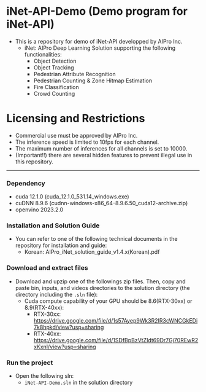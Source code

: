 # iNet-API-Demo (Demo program for iNet-API)

- This is a repository for demo of iNet-API developped by AIPro Inc.
  + iNet: AIPro Deep Learning Solution supporting the following functionalities:
     - Object Detection 
     - Object Tracking
     - Pedestrian Attribute Recognition
     - Pedestrian Counting & Zone Hitmap Estimation
     - Fire Classification
     - Crowd Counting

# Licensing and Restrictions

- Commercial use must be approved by AIPro Inc. 
- The inference speed is limited to 10fps for each channel.
- The maximum number of inferences for all channels is set to 10000.
- (Important!!) there are several hidden features to prevent illegal use in this repository.
  
------------------

### **Dependency**

- cuda 12.1.0 (cuda_12.1.0_531.14_windows.exe)
- cuDNN 8.9.6 (cudnn-windows-x86_64-8.9.6.50_cuda12-archive.zip)
- openvino 2023.2.0

### **Installation and Solution Guide**

- You can refer to one of the following technical documents in the repository for installation and guide:
  + Korean: AIPro_iNet_solution_guide_v1.4.x(Korean).pdf

### **Download and extract files**
- Download and upzip one of the followings zip files. Then, copy and paste bin, inputs, and videos directories to the solution directory (the directory including the `.sln` file):
  + Cuda compute capability of your GPU should be 8.6(RTX-30xx) or 8.9(RTX-40xx): 
    - RTX-30xx: https://drive.google.com/file/d/1s57Ayep9Wk3R2IR3cWNCGkEDi7k8hpkd/view?usp=sharing
    - RTX-40xx: https://drive.google.com/file/d/1SDfBpBzVtZIdt69Dr7Gj70REwR2xKxnI/view?usp=sharing
    
### **Run the project**

- Open the following sln:
  + `iNet-API-Demo.sln` in the solution directory
